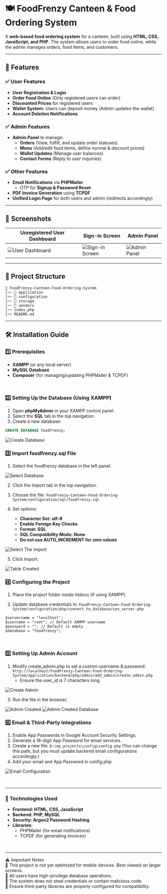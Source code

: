 # 🍽️ FoodFrenzy Canteen & Food Ordering System  

A **web-based food ordering system** for a canteen, built using **HTML, CSS, JavaScript, and PHP**. The system allows users to order food online, while the admin manages orders, food items, and customers.  

---

## 🚀 Features  

### ✅ User Features  
- **User Registration & Login**  
- **Order Food Online** (Only registered users can order)  
- **Discounted Prices** for registered users  
- **Wallet System**: Users can deposit money (Admin updates the wallet)
- **Account Deletion Notifications**

### ✅ Admin Features  
- **Admin Panel** to manage:  
  - **Orders** (View, fulfill, and update order statuses)  
  - **Menu** (Add/edit food items, define normal & discount prices)  
  - **Wallet Updates** (Manage user balances)  
  - **Contact Forms** (Reply to user inquiries)

### ✅ Other Features  
- **Email Notifications** via **PHPMailer**  
  - OTP for **Signup & Password Reset**    
- **PDF Invoice Generation** using **TCPDF**  
- **Unified Login Page** for both users and admin (redirects accordingly)  

---

## 📸 Screenshots  

| Unregistered User Dashboard | Sign-in Screen | Admin Panel |
|---------------------------|-------------|-------------|
| ![User Dashboard](storage/screenshots/UI/home_page.png) | ![Sign-in Screen](storage/screenshots/UI/sign_page.png) | ![Admin Panel](storage/screenshots/UI/admin_screen.png) |  

---

## 📂 Project Structure  
```
📂 FoodFrenzy-Canteen-Food-Ordering-System
│── 📂 application
│── 📂 configuration
│── 📂 storage
│── 📂 vendors
│── index.php
│── README.md
```

---

## 🛠️ Installation Guide  

### 1️⃣ Prerequisites  
- **XAMPP** (or any local server)  
- **MySQL Database**  
- **Composer** (for managing/updating PHPMailer & TCPDF)  
<br/>

### 2️⃣ Setting Up the Database (Using XAMPP)  

1. Open **phpMyAdmin** in your XAMPP control panel.  
2. Select the **SQL** tab in the top navigation.  
3. Create a new database:  

```sql
CREATE DATABASE foodfrenzy;
```
![Create Database](storage/screenshots/xampp/create_database.png)
<br/>

### 3️⃣ Import foodfrenzy.sql File

1. Select the foodfrenzy database in the left panel.
   
![Select Database](storage/screenshots/xampp/select_foodfrenzy.png)

2. Click the Import tab in the top navigation.
   
3. Choose the file: ```FoodFrenzy-Canteen-Food-Ordering-System/configuration/sql/foodfrenzy.sql```
   
4. Set options:
    - **Character Set: utf-8**
    - **Enable Foreign Key Checks**
    - **Format: SQL**
    - **SQL Compatibility Mode: None**
    - **Do not use AUTO_INCREMENT for zero values**

![Select The Import](storage/screenshots/xampp/select_the_import.png)


5. Click Import.

![Table Created](storage/screenshots/xampp/data_tables_created.png)
<br/>

### 4️⃣ Configuring the Project

1. Place the project folder inside htdocs (if using XAMPP).
   
2. Update database credentials in: ```FoodFrenzy-Canteen-Food-Ordering-System/configuration/php/connect_to_database/con_server.php```
```
$servername = "localhost";
$username = "root"; // Default XAMPP username
$password = ""; // Default is empty
$database = "foodfrenzy";
```
<br/>


### 5️⃣ Setting Up Admin Account

1. Modify create_admin.php to set a custom username & password: ```http://localhost/FoodFrenzy-Canteen-Food-Ordering-System/application/backend/php/admin/add_admin/create_admin.php```
    - Ensure the user_id is 7 characters long.

![Create Admin](storage/screenshots/xampp/create_admin_php.png)
      
3. Run the file in the browser.

![Admin Created](storage/screenshots/xampp/browser_run_admin_script.png)
![Admin Created Database](storage/screenshots/xampp/admin_created.png)
<br>

### 6️⃣  Email & Third-Party Integrations

1. Enable App Passwords in Google Account Security Settings.
2. Generate a 16-digit App Password for email services.
3. Create a new file: ```D:\my_projects\config\config.php```
(You can change this path, but you must update backend email configurations accordingly.)
4. Add your email and App Password in config.php.
   
![Email Configuration](storage/screenshots/email/set_config_file.png)

<br>

---

### 📝 Technologies Used
- **Frontend: HTML, CSS, JavaScript**<br/>
- **Backend: PHP, MySQL**<br/>
- **Security: Argon2 Password Hashing**<br/>
- **Libraries:** <br/>
    - PHPMailer (for email notifications)<br/>
    - TCPDF (for generating invoices)
<br/>

---

⚠️ Important Notes<br/>
🚨 This project is not yet optimized for mobile devices. Best viewed on larger screens.<br/>
🚨 All users have high-privilege database operations.<br/> 
🚨 The system does not steal credentials or contain malicious code.<br/>
🚨 Ensure third-party libraries are properly configured for compatibility.
